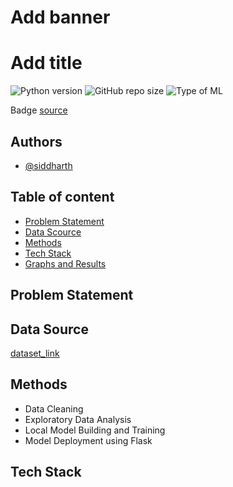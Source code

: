 # Add banner
# Add title

![Python version](https://img.shields.io/badge/Python%20version-3.10%2B-lightgrey)
![GitHub repo size](https://img.shields.io/github/repo-size/Siddharth-Mohanty-308/Credit-card-approval-project)
![Type of ML](https://img.shields.io/badge/Type%20of%20ML-Binary%20Classification-red)

Badge [source](https://shields.io/)

## Authors

- [@siddharth](https://github.com/Siddharth-Mohanty-308)

## Table of content

- [Problem Statement](#Problem-Statement)
- [Data Scource](#Data-Scource)
- [Methods](#Methods)
- [Tech Stack](#Tech-Stack)
- [Graphs and Results]()  

## Problem Statement

## Data Source

[dataset_link](https://www.kaggle.com/datasets/keitazoumana/aercreditcard)

## Methods

- Data Cleaning
- Exploratory Data Analysis
- Local Model Building and Training
- Model Deployment using Flask

## Tech Stack
##

